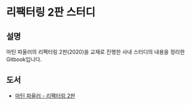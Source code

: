 # 리팩터링 2판 스터디

## 설명
마틴 파울러의 리팩터링 2판(2020)을 교재로 진행한 사내 스터디의 내용을 정리한 Gitbook입니다.

## 도서

- [마틴 파울러 - 리팩터링 2판](http://www.kyobobook.co.kr/product/detailViewKor.laf?mallGb=KOR&ejkGb=KOR&linkClass=&barcode=9791162242742)